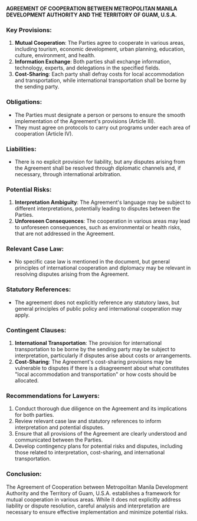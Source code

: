 **AGREEMENT OF COOPERATION BETWEEN METROPOLITAN MANILA DEVELOPMENT AUTHORITY AND THE TERRITORY OF GUAM, U.S.A.**

### Key Provisions:

1. **Mutual Cooperation**: The Parties agree to cooperate in various areas, including tourism, economic development, urban planning, education, culture, environment, and health.
2. **Information Exchange**: Both parties shall exchange information, technology, experts, and delegations in the specified fields.
3. **Cost-Sharing**: Each party shall defray costs for local accommodation and transportation, while international transportation shall be borne by the sending party.

### Obligations:

* The Parties must designate a person or persons to ensure the smooth implementation of the Agreement's provisions (Article III).
* They must agree on protocols to carry out programs under each area of cooperation (Article IV).

### Liabilities:

* There is no explicit provision for liability, but any disputes arising from the Agreement shall be resolved through diplomatic channels and, if necessary, through international arbitration.

### Potential Risks:

1. **Interpretation Ambiguity**: The Agreement's language may be subject to different interpretations, potentially leading to disputes between the Parties.
2. **Unforeseen Consequences**: The cooperation in various areas may lead to unforeseen consequences, such as environmental or health risks, that are not addressed in the Agreement.

### Relevant Case Law:

* No specific case law is mentioned in the document, but general principles of international cooperation and diplomacy may be relevant in resolving disputes arising from the Agreement.

### Statutory References:

* The agreement does not explicitly reference any statutory laws, but general principles of public policy and international cooperation may apply.

### Contingent Clauses:

1. **International Transportation**: The provision for international transportation to be borne by the sending party may be subject to interpretation, particularly if disputes arise about costs or arrangements.
2. **Cost-Sharing**: The Agreement's cost-sharing provisions may be vulnerable to disputes if there is a disagreement about what constitutes "local accommodation and transportation" or how costs should be allocated.

### Recommendations for Lawyers:

1. Conduct thorough due diligence on the Agreement and its implications for both parties.
2. Review relevant case law and statutory references to inform interpretation and potential disputes.
3. Ensure that all provisions of the Agreement are clearly understood and communicated between the Parties.
4. Develop contingency plans for potential risks and disputes, including those related to interpretation, cost-sharing, and international transportation.

### Conclusion:

The Agreement of Cooperation between Metropolitan Manila Development Authority and the Territory of Guam, U.S.A. establishes a framework for mutual cooperation in various areas. While it does not explicitly address liability or dispute resolution, careful analysis and interpretation are necessary to ensure effective implementation and minimize potential risks.